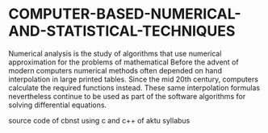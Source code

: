 # COMPUTER-BASED-NUMERICAL-AND-STATISTICAL-TECHNIQUES
Numerical analysis is the study of algorithms that use numerical approximation for the problems of mathematical
Before the advent of modern computers numerical methods often depended on hand interpolation in large printed tables. Since the mid 20th century, computers calculate the required functions instead. These same interpolation formulas nevertheless continue to be used as part of the software algorithms for solving differential equations.



source code of cbnst using c and c++ of aktu syllabus
